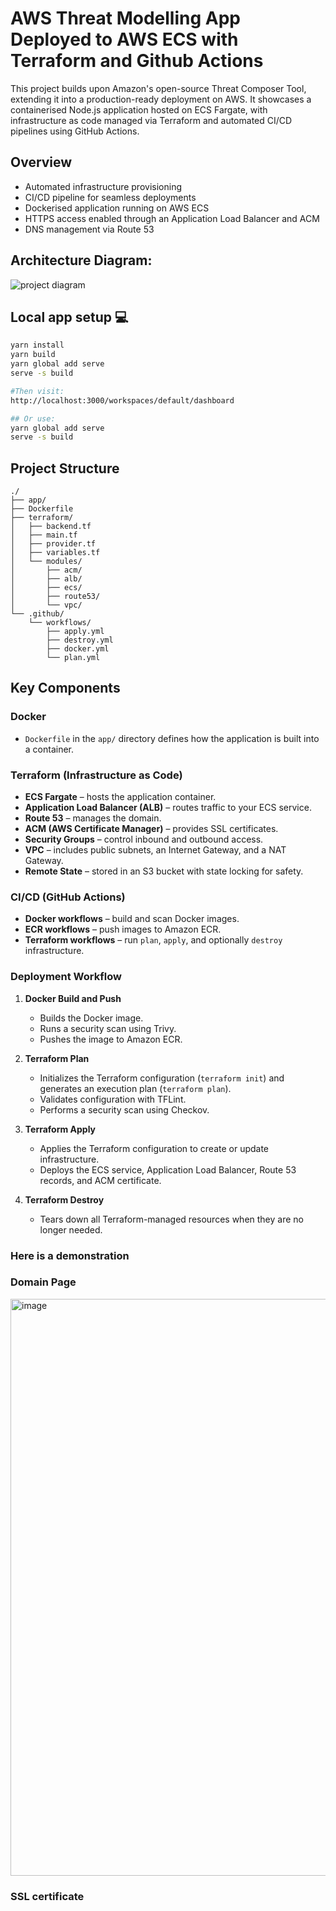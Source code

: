 # AWS Threat Modelling App Deployed to AWS ECS with Terraform and Github Actions

This project builds upon Amazon's open-source Threat Composer Tool, extending it into a production-ready deployment on AWS. It showcases a containerised Node.js application hosted on ECS Fargate, with infrastructure as code managed via Terraform and automated CI/CD pipelines using GitHub Actions.

## Overview
- Automated infrastructure provisioning
- CI/CD pipeline for seamless deployments
- Dockerised application running on AWS ECS
- HTTPS access enabled through an Application Load Balancer and ACM
- DNS management via Route 53

## Architecture Diagram:
![project diagram](https://github.com/user-attachments/assets/d73ca0db-bcfa-4836-b3ba-8d5bdd3db710)


## Local app setup 💻

```bash
yarn install
yarn build
yarn global add serve
serve -s build

#Then visit:
http://localhost:3000/workspaces/default/dashboard

## Or use:
yarn global add serve
serve -s build
```

## Project Structure
```
./
├── app/
├── Dockerfile
├── terraform/
│   ├── backend.tf
│   ├── main.tf
│   ├── provider.tf
│   ├── variables.tf
│   └── modules/
│       ├── acm/
│       ├── alb/
│       ├── ecs/
│       ├── route53/
│       └── vpc/
└── .github/
    └── workflows/
        ├── apply.yml
        ├── destroy.yml
        ├── docker.yml
        └── plan.yml

```


## Key Components
### Docker
- `Dockerfile` in the `app/` directory defines how the application is built into a container.

### Terraform (Infrastructure as Code)
- **ECS Fargate** – hosts the application container.
- **Application Load Balancer (ALB)** – routes traffic to your ECS service.
- **Route 53** – manages the domain.
- **ACM (AWS Certificate Manager)** – provides SSL certificates.
- **Security Groups** – control inbound and outbound access.
- **VPC** – includes public subnets, an Internet Gateway, and a NAT Gateway.
- **Remote State** – stored in an S3 bucket with state locking for safety.

### CI/CD (GitHub Actions)
- **Docker workflows** – build and scan Docker images.
- **ECR workflows** – push images to Amazon ECR.
- **Terraform workflows** – run `plan`, `apply`, and optionally `destroy` infrastructure.

### Deployment Workflow

1. **Docker Build and Push**
   - Builds the Docker image.
   - Runs a security scan using Trivy.
   - Pushes the image to Amazon ECR.

2. **Terraform Plan**
   - Initializes the Terraform configuration (`terraform init`) and generates an execution plan (`terraform plan`).
   - Validates configuration with TFLint.
   - Performs a security scan using Checkov.

3. **Terraform Apply**
   - Applies the Terraform configuration to create or update infrastructure.
   - Deploys the ECS service, Application Load Balancer, Route 53 records, and ACM certificate.

4. **Terraform Destroy**
   - Tears down all Terraform-managed resources when they are no longer needed.


### Here is a demonstration

### Domain Page
<img width="1897" height="923" alt="image" src="https://github.com/user-attachments/assets/5baac8fd-4d62-4422-af47-1478b54d70c1" />

### SSL certificate

